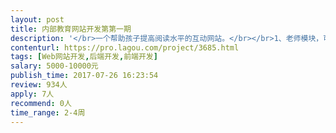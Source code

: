 ```yaml
---                
layout: post       
title: 内部教育网站开发第第一期           
description: '</br>一个帮助孩子提高阅读水平的互动网站。</br></br>1、老师模块，可以创建班级、管理班级、上传图书、管理题库等</br>2、学生模块，可以完成阅读、答题等。</br>3、有学生的班级家园。</br>3、有积分管理。</br></br>项目有详细的需求说明。</br>'     
contenturl: https://pro.lagou.com/project/3685.html      
tags: [Web网站开发,后端开发,前端开发]            
salary: 5000-10000元          
publish_time: 2017-07-26 16:23:54         
review: 934人                   
apply: 7人                   
recommend: 0人                   
time_range: 2-4周              
---                 
```

